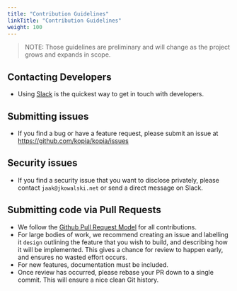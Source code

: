 ```yaml
---
title: "Contribution Guidelines"
linkTitle: "Contribution Guidelines"
weight: 100
---
```


> NOTE: Those guidelines are preliminary and will change as the project grows and expands in scope.

## Contacting Developers

* Using [Slack](https://join.slack.com/t/kopia/shared_invite/enQtNjMxMTcxMTMxNDYwLWI4YzVkMzFhN2QwZGVhMzgwZDk2MGUzNmZhOWZkMmIzMDBlYzhmZTI3NTYxZWE1YWI4YWY1N2VhMGM4ZjJiNGQ) is the quickest way to get in touch with developers.

## Submitting issues

* If you find a bug or have a feature request, please submit an issue at https://github.com/kopia/kopia/issues

## Security issues

* If you find a security issue that you want to disclose privately, please contact `jaak@jkowalski.net` or send a direct message on Slack.

## Submitting code via Pull Requests

* We follow the [Github Pull Request Model](https://help.github.com/en/articles/about-pull-requests) for all contributions.
* For large bodies of work, we recommend creating an issue and labelling it `design` outlining the feature that you wish to build, and describing how it will be implemented. This gives a chance for review to happen early, and ensures no wasted effort occurs.
* For new features, documentation must be included.
* Once review has occurred, please rebase your PR down to a single commit. This will ensure a nice clean Git history.
